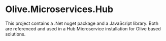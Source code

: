# Olive.Microservices.Hub

This project contains a .Net nuget package and a JavaScript library. 
Both are referenced and used in a Hub Microservice installation for Olive based solutions. 
